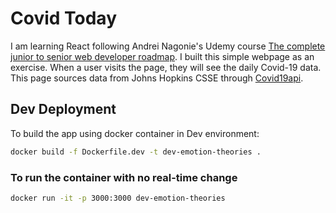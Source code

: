 # Covid Today

I am learning React following Andrei Nagonie's Udemy course [The complete junior to senior web developer roadmap](https://www.udemy.com/course-dashboard-redirect/?course_id=1650610). I built this simple webpage as an exercise.
When a user visits the page, they will see the daily Covid-19 data.
This page sources data from Johns Hopkins CSSE through [Covid19api](https://covid19api.com").

## Dev Deployment

To build the app using docker container in Dev environment:

```bash
docker build -f Dockerfile.dev -t dev-emotion-theories .
```

### To run the container with no real-time change

```bash
docker run -it -p 3000:3000 dev-emotion-theories
```
